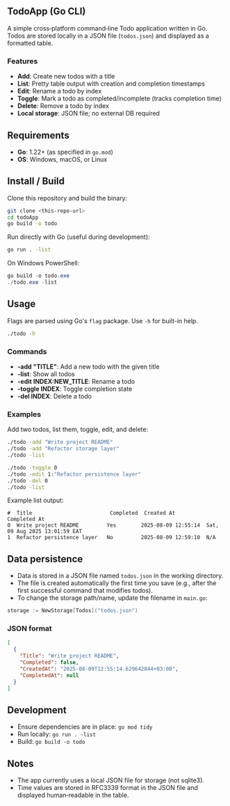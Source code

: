## TodoApp (Go CLI)

A simple cross‑platform command‑line Todo application written in Go. Todos are stored locally in a JSON file (`todos.json`) and displayed as a formatted table.

### Features
- **Add**: Create new todos with a title
- **List**: Pretty table output with creation and completion timestamps
- **Edit**: Rename a todo by index
- **Toggle**: Mark a todo as completed/incomplete (tracks completion time)
- **Delete**: Remove a todo by index
- **Local storage**: JSON file; no external DB required

## Requirements
- **Go**: 1.22+ (as specified in `go.mod`)
- **OS**: Windows, macOS, or Linux

## Install / Build
Clone this repository and build the binary:

```bash
git clone <this-repo-url>
cd todoApp
go build -o todo
```

Run directly with Go (useful during development):

```bash
go run . -list
```

On Windows PowerShell:

```powershell
go build -o todo.exe
./todo.exe -list
```

## Usage
Flags are parsed using Go's `flag` package. Use `-h` for built-in help.

```bash
./todo -h
```

### Commands
- **-add "TITLE"**: Add a new todo with the given title
- **-list**: Show all todos
- **-edit INDEX:NEW_TITLE**: Rename a todo
- **-toggle INDEX**: Toggle completion state
- **-del INDEX**: Delete a todo

### Examples
Add two todos, list them, toggle, edit, and delete:

```bash
./todo -add "Write project README"
./todo -add "Refactor storage layer"
./todo -list

./todo -toggle 0
./todo -edit 1:"Refactor persistence layer"
./todo -del 0
./todo -list
```

Example list output:

```
#  Title                         Completed  Created At           Completed At
0  Write project README         Yes        2025-08-09 12:55:14  Sat, 09 Aug 2025 13:01:59 EAT
1  Refactor persistence layer   No         2025-08-09 12:59:10  N/A
```

## Data persistence
- Data is stored in a JSON file named `todos.json` in the working directory.
- The file is created automatically the first time you save (e.g., after the first successful command that modifies todos).
- To change the storage path/name, update the filename in `main.go`:

```go
storage := NewStorage[Todos]("todos.json")
```

### JSON format
```json
[
  {
    "Title": "Write project README",
    "Completed": false,
    "CreatedAt": "2025-08-09T12:55:14.629642844+03:00",
    "CompletedAt": null
  }
]
```

## Development
- Ensure dependencies are in place: `go mod tidy`
- Run locally: `go run . -list`
- Build: `go build -o todo`

## Notes
- The app currently uses a local JSON file for storage (not sqlite3).
- Time values are stored in RFC3339 format in the JSON file and displayed human‑readable in the table.
